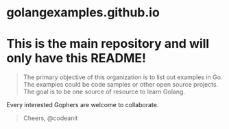 # golangexamples.github.io

# This is the main repository and will only have this README!

> The primary objective of this organization is to list out examples in Go.
> The examples could be code samples or other open source projects.
> The goal is to be one source of resource to learn Golang.

Every interested Gophers are welcome to collaborate.

> Cheers, 
> @codeanit
